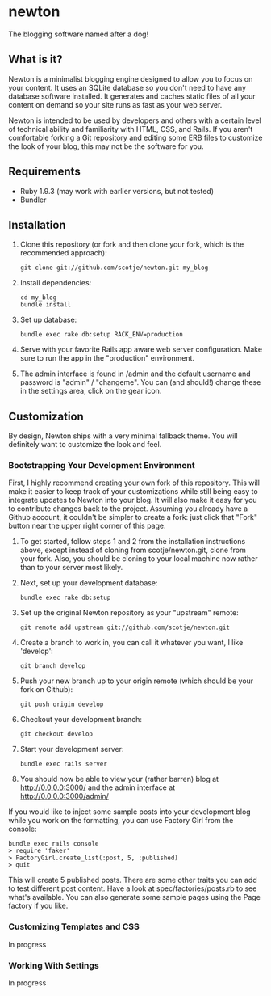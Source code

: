 # newton

The blogging software named after a dog!

## What is it?

Newton is a minimalist blogging engine designed to allow you to focus on your content. 
It uses an SQLite database so you don't need to have any database software installed.
It generates and caches static files of all your content on demand so your site runs
as fast as your web server.

Newton is intended to be used by developers and others with a certain level of technical
ability and familiarity with HTML, CSS, and Rails. If you aren't comfortable forking
a Git repository and editing some ERB files to customize the look of your blog, this 
may not be the software for you.

## Requirements

- Ruby 1.9.3 (may work with earlier versions, but not tested)
- Bundler

## Installation

1.  Clone this repository (or fork and then clone your fork, which is the recommended approach):
        
		git clone git://github.com/scotje/newton.git my_blog

1.  Install dependencies:

		cd my_blog
		bundle install
		
1.  Set up database:

		bundle exec rake db:setup RACK_ENV=production
		
1.  Serve with your favorite Rails app aware web server configuration. Make sure to run the app in the "production" environment.

1.  The admin interface is found in /admin and the default username and password is "admin" / "changeme". You can (and should!) change these in the settings area, click on the gear icon.

## Customization

By design, Newton ships with a very minimal fallback theme. You will definitely want to customize the look and feel.


### Bootstrapping Your Development Environment

First, I highly recommend creating your own fork of this repository. This will make it easier to keep track of your customizations
while still being easy to integrate updates to Newton into your blog. It will also make it easy for you to contribute changes
back to the project. Assuming you already have a Github account, it couldn't be simpler to create a fork: just click that "Fork" button near
the upper right corner of this page.

1.  To get started, follow steps 1 and 2 from the installation instructions above, except instead of cloning from scotje/newton.git, 
    clone from your fork. Also, you should be cloning to your local machine now rather than to your server most likely.

1.  Next, set up your development database:

		bundle exec rake db:setup

1.	Set up the original Newton repository as your "upstream" remote:

		git remote add upstream git://github.com/scotje/newton.git

1.  Create a branch to work in, you can call it whatever you want, I like 'develop':

		git branch develop
		
1.	Push your new branch up to your origin remote (which should be your fork on Github):

		git push origin develop
		
1.  Checkout your development branch:

		git checkout develop

1.  Start your development server:

		bundle exec rails server
		
1.  You should now be able to view your (rather barren) blog at http://0.0.0.0:3000/ and the admin interface at http://0.0.0.0:3000/admin/

If you would like to inject some sample posts into your development blog while you work on the formatting, you can use Factory Girl
from the console:
	
	bundle exec rails console
	> require 'faker'
	> FactoryGirl.create_list(:post, 5, :published)
	> quit
		
This will create 5 published posts. There are some other traits you can add to test different post content. Have a look at 
spec/factories/posts.rb to see what's available. You can also generate some sample pages using the Page factory if you like.

### Customizing Templates and CSS

In progress

### Working With Settings

In progress